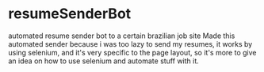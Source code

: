 # resumeSenderBot
automated resume sender bot to a certain brazilian job site
Made this automated sender because i was too lazy to send my resumes, it works by using selenium, and it's very specific to the page layout, 
so it's more to give an idea on how to use selenium and automate stuff with it.

